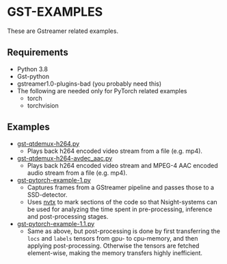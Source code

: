 # GST-EXAMPLES

These are Gstreamer related examples.

## Requirements

* Python 3.8
* Gst-python
* gstreamer1.0-plugins-bad (you probably need this)
* The following are needed only for PyTorch related examples
  * torch
  * torchvision

## Examples

* [gst-qtdemux-h264.py](gst-qtdemux-h264.py)
  * Plays back h264 encoded video stream from a file (e.g. mp4).
* [gst-qtdemux-h264-avdec_aac.py](gst-qtdemux-h264-avdec_aac.py)
  * Plays back h264 encoded video stream and MPEG-4 AAC encoded audio stream from a file (e.g. mp4).
* [gst-pytorch-example-1.py](gst-pytorch-example-1.py)
  * Captures frames from a GStreamer pipeline and passes those to a SSD-detector.
  * Uses [nvtx](https://docs.nvidia.com/nvtx/index.html) to mark sections of the code so that Nsight-systems can be used
  for analyzing the time spent in pre-processing, inference and post-processing stages.
* [gst-pytorch-example-1.1.py](gst-pytorch-example-1.py)
  * Same as above, but post-processing is done by first transferring the `locs` and `labels` tensors
  from gpu- to cpu-memory, and then applying post-processing. Otherwise the tensors are fetched element-wise, making
  the memory transfers highly inefficient.
